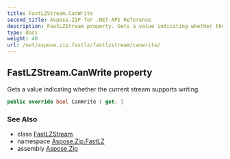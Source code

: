 ```yaml
---
title: FastLZStream.CanWrite
second_title: Aspose.ZIP for .NET API Reference
description: FastLZStream property. Gets a value indicating whether the current stream supports writing
type: docs
weight: 40
url: /net/aspose.zip.fastlz/fastlzstream/canwrite/
---
```

## FastLZStream.CanWrite property

Gets a value indicating whether the current stream supports writing.

```csharp
public override bool CanWrite { get; }
```

### See Also

* class [FastLZStream](../)
* namespace [Aspose.Zip.FastLZ](../../fastlzstream/)
* assembly [Aspose.Zip](../../../)


